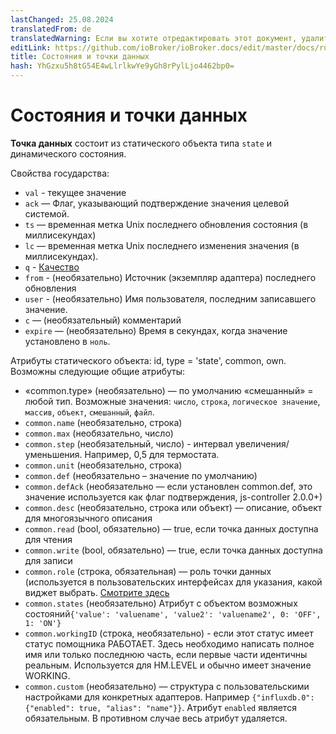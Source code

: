 ```yaml
---
lastChanged: 25.08.2024
translatedFrom: de
translatedWarning: Если вы хотите отредактировать этот документ, удалите поле «translationFrom», в противном случае этот документ будет снова автоматически переведен
editLink: https://github.com/ioBroker/ioBroker.docs/edit/master/docs/ru/basics/states.md
title: Состояния и точки данных
hash: YhGzxu5h8tG54E4wLlrlkwYe9yGh8rPylLjo4462bp0=
---
```

# Состояния и точки данных
**Точка данных** состоит из статического объекта типа `state` и динамического состояния.

Свойства государства:

 * `val` - текущее значение
 * `ack` — Флаг, указывающий подтверждение значения целевой системой.
 * `ts` — временная метка Unix последнего обновления состояния (в миллисекундах)
 * `lc` — временная метка Unix последнего изменения значения (в миллисекундах).
 * `q` - [Качество](../dev/objectsschema.md#states)
 * `from` - (необязательно) Источник (экземпляр адаптера) последнего обновления
 * `user` - (необязательно) Имя пользователя, последним записавшего значение.
 * `c` — (необязательный) комментарий
 * `expire` — (необязательно) Время в секундах, когда значение установлено в `ноль`.

Атрибуты статического объекта: id, type = 'state', common, own. Возможны следующие общие атрибуты:

* «common.type» (необязательно) — по умолчанию «смешанный» = любой тип. Возможные значения: `число`, `строка`, `логическое значение`, `массив`, `объект`, `смешанный`, `файл`.
* `common.name` (необязательно, строка)
* `common.max` (необязательно, число)
* `common.step` (необязательный, число) - интервал увеличения/уменьшения. Например, 0,5 для термостата.
* `common.unit` (необязательно, строка)
* `common.def` (необязательно – значение по умолчанию)
* `common.defAck` (необязательно — если установлен common.def, это значение используется как флаг подтверждения, js-controller 2.0.0+)
* `common.desc` (необязательно, строка или объект) — описание, объект для многоязычного описания
* `common.read` (bool, обязательно) — true, если точка данных доступна для чтения
* `common.write` (bool, обязательно) — true, если точка данных доступна для записи
* `common.role` (строка, обязательная) — роль точки данных (используется в пользовательских интерфейсах для указания, какой виджет выбрать. [Смотрите здесь](../dev/stateroles.md)
* `common.states` (необязательно) Атрибут с объектом возможных состояний` {'value': 'valuename', 'value2': 'valuename2', 0: 'OFF', 1: 'ON'} `
* `common.workingID` (строка, необязательно) - если этот статус имеет статус помощника РАБОТАЕТ. Здесь необходимо написать полное имя или только последнюю часть, если первые части идентичны реальным. Используется для HM.LEVEL и обычно имеет значение WORKING.
* `common.custom` (необязательно) — структура с пользовательскими настройками для конкретных адаптеров. Например `{"influxdb.0": {"enabled": true, "alias": "name"}}`. Атрибут `enabled` является обязательным. В противном случае весь атрибут удаляется.